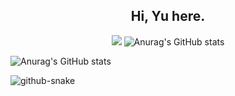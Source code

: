 
<h2 align="center">Hi, Yu here.</h2>

<p align="center">
<a title="blog" target="_blank" href="https://blog.loveyou.moe"><img src="https://img.shields.io/badge/Blog-Yu's%20Site-blue"></a>
<img src="https://github-readme-stats.vercel.app/api?username=IdealistYu&show_icons=true&theme=transparent" alt="Anurag's GitHub stats" />
</p>

![Anurag's GitHub stats](https://github-readme-stats.vercel.app/api?username=IdealistYu&show_icons=true&theme=transparent)

<picture>
  <source media="(prefers-color-scheme: dark)" srcset="https://raw.githubusercontent.com/IdealistYu/IdealistYu/output/github-contribution-grid-snake-dark.svg" />
  <source media="(prefers-color-scheme: light)" srcset="https://raw.githubusercontent.com/IdealistYu/IdealistYu/output/github-contribution-grid-snake.svg" />
  <img alt="github-snake" src="github-snake.svg" />
</picture>
